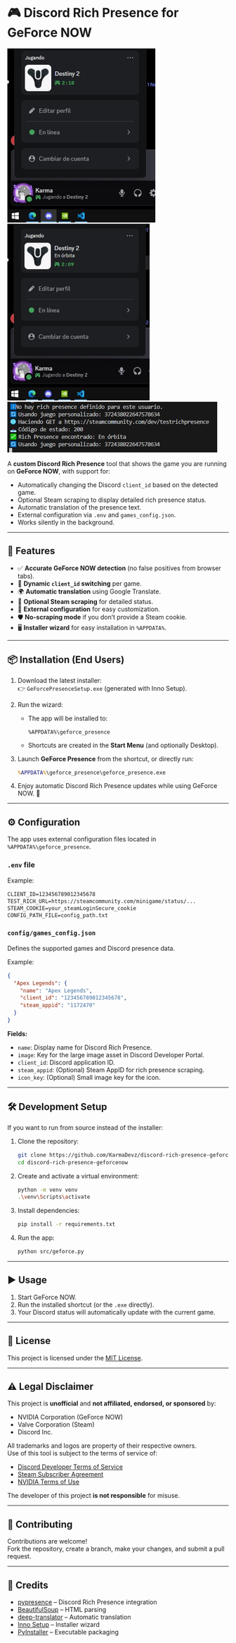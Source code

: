 # 🎮 Discord Rich Presence for GeForce NOW

![Discord Status Example](assets/discord_status.jpg)
![Discord Status Example](assets/discord_status2.jpg)
![GeForce NOW Discord Presence](assets/console.jpg)

A **custom Discord Rich Presence** tool that shows the game you are running on **GeForce NOW**, with support for:
- Automatically changing the Discord `client_id` based on the detected game.
- Optional Steam scraping to display detailed rich presence status.
- Automatic translation of the presence text.
- External configuration via `.env` and `games_config.json`.
- Works silently in the background.

---

## 🚀 Features

- ✅ **Accurate GeForce NOW detection** (no false positives from browser tabs).
- 🔄 **Dynamic `client_id` switching** per game.
- 🌍 **Automatic translation** using Google Translate.
- 🔐 **Optional Steam scraping** for detailed status.
- 📁 **External configuration** for easy customization.
- 🛡 **No-scraping mode** if you don’t provide a Steam cookie.
- 🖥️ **Installer wizard** for easy installation in `%APPDATA%`.

---

## 📦 Installation (End Users)

1. Download the latest installer:  
   👉 `GeForcePresenceSetup.exe` (generated with Inno Setup).

2. Run the wizard:
   - The app will be installed to:  
     ```
     %APPDATA%\geforce_presence
     ```
   - Shortcuts are created in the **Start Menu** (and optionally Desktop).

3. Launch **GeForce Presence** from the shortcut, or directly run:
   ```cmd
   %APPDATA%\geforce_presence\geforce_presence.exe
   ```

4. Enjoy automatic Discord Rich Presence updates while using GeForce NOW. 🎉

---

## ⚙️ Configuration

The app uses external configuration files located in `%APPDATA%\geforce_presence`.

### `.env` file
Example:
```env
CLIENT_ID=123456789012345678
TEST_RICH_URL=https://steamcommunity.com/minigame/status/...
STEAM_COOKIE=your_steamLoginSecure_cookie
CONFIG_PATH_FILE=config_path.txt
```

### `config/games_config.json`
Defines the supported games and Discord presence data.

Example:
```json
{
  "Apex Legends": {
    "name": "Apex Legends",
    "client_id": "123456789012345678",
    "steam_appid": "1172470"
  }
}
```

**Fields:**
- `name`: Display name for Discord Rich Presence.
- `image`: Key for the large image asset in Discord Developer Portal.
- `client_id`: Discord application ID.
- `steam_appid`: (Optional) Steam AppID for rich presence scraping.
- `icon_key`: (Optional) Small image key for the icon.

---

## 🛠 Development Setup

If you want to run from source instead of the installer:

1. Clone the repository:
   ```bash
   git clone https://github.com/KarmaDevz/discord-rich-presence-geforcenow.git
   cd discord-rich-presence-geforcenow
   ```

2. Create and activate a virtual environment:
   ```bash
   python -m venv venv
   .\venv\Scripts\activate
   ```

3. Install dependencies:
   ```bash
   pip install -r requirements.txt
   ```

4. Run the app:
   ```bash
   python src/geforce.py
   ```

---

## ▶️ Usage

1. Start GeForce NOW.  
2. Run the installed shortcut (or the `.exe` directly).  
3. Your Discord status will automatically update with the current game.

---

## 📜 License

This project is licensed under the [MIT License](LICENSE).

---

## ⚠️ Legal Disclaimer

This project is **unofficial** and **not affiliated, endorsed, or sponsored** by:
- NVIDIA Corporation (GeForce NOW)
- Valve Corporation (Steam)
- Discord Inc.

All trademarks and logos are property of their respective owners.  
Use of this tool is subject to the terms of service of:
- [Discord Developer Terms of Service](https://discord.com/developers/docs/legal)
- [Steam Subscriber Agreement](https://store.steampowered.com/subscriber_agreement/)
- [NVIDIA Terms of Use](https://www.nvidia.com/en-us/about-nvidia/legal-info/)

The developer of this project **is not responsible** for misuse.

---

## 🤝 Contributing

Contributions are welcome!  
Fork the repository, create a branch, make your changes, and submit a pull request.

---

## 💬 Credits

- [pypresence](https://qwertyquerty.github.io/pypresence/) – Discord Rich Presence integration  
- [BeautifulSoup](https://www.crummy.com/software/BeautifulSoup/) – HTML parsing  
- [deep-translator](https://pypi.org/project/deep-translator/) – Automatic translation  
- [Inno Setup](https://jrsoftware.org/isinfo.php) – Installer wizard  
- [PyInstaller](https://pyinstaller.org/) – Executable packaging  
